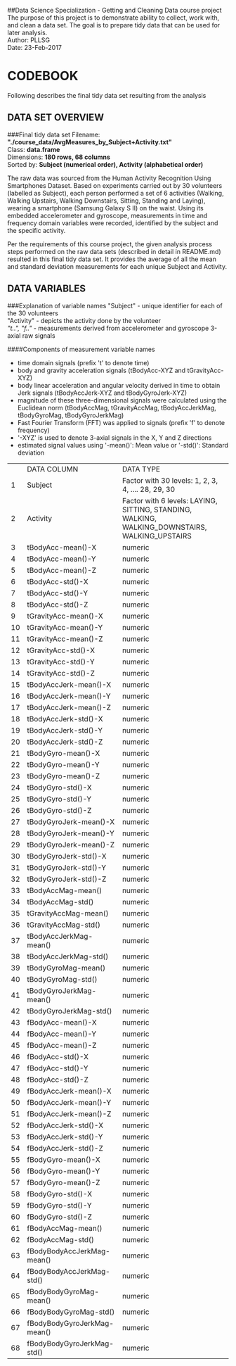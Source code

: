 ##Data Science Specialization - Getting and Cleaning Data course project
The purpose of this project is to demonstrate ability to collect, work with, and clean a data set. 
The goal is to prepare tidy data that can be used for later analysis.    
Author:  PLLSG    
Date: 23-Feb-2017


CODEBOOK
========
Following describes the final tidy data set resulting from the analysis


DATA SET OVERVIEW
-----------------
###Final tidy data set
Filename:    **"./course_data/AvgMeasures_by_Subject+Activity.txt"**    
Class:       **data.frame**    
Dimensions:  **180 rows, 68 columns**    
Sorted by:   **Subject (numerical order), Activity (alphabetical order)**

The raw data was sourced from the Human Activity Recognition Using Smartphones Dataset. Based on experiments carried out by 30 volunteers (labelled as Subject), each person performed a set of 6 activities (Walking, Walking Upstairs, Walking Downstairs, Sitting, Standing and Laying), wearing a smartphone (Samsung Galaxy S II) on the waist. Using its embedded accelerometer and gyroscope, measurements in time and frequency domain variables were recorded, identified by the subject and the specific activity. 

Per the requirements of this course project, the given analysis process steps performed on the raw data sets (described in detail in README.md) resulted in this final tidy data set. It provides the average of all the mean and standard deviation measurements for each unique Subject and Activity.


DATA VARIABLES
--------------
###Explanation of variable names
"Subject" - unique identifier for each of the 30 volunteers    
"Activity" - depicts the activity done by the volunteer    
*"t..", "f.."* - measurements derived from accelerometer and gyroscope 3-axial raw signals

####Components of measurement variable names
- time domain signals (prefix 't' to denote time)
- body and gravity acceleration signals (tBodyAcc-XYZ and tGravityAcc-XYZ)
- body linear acceleration and angular velocity derived in time to obtain Jerk signals (tBodyAccJerk-XYZ and tBodyGyroJerk-XYZ)
- magnitude of these three-dimensional signals were calculated using the Euclidean norm (tBodyAccMag, tGravityAccMag, tBodyAccJerkMag, tBodyGyroMag, tBodyGyroJerkMag)
- Fast Fourier Transform (FFT) was applied to signals (prefix 'f' to denote frequency)
- '-XYZ' is used to denote 3-axial signals in the X, Y and Z directions
- estimated signal values using '-mean()': Mean value or '-std()': Standard deviation


<table>
<tr><td>    </td><td>DATA COLUMN                     </td><td>DATA TYPE</td></tr>
<tr><td>1   </td><td>Subject                         </td><td>Factor with 30 levels: 1, 2, 3, 4, .... 28, 29, 30</td></tr>
<tr><td>2   </td><td>Activity                        </td><td>Factor with 6 levels: LAYING, SITTING, STANDING, WALKING, WALKING_DOWNSTAIRS, WALKING_UPSTAIRS</td></tr>
<tr><td>3   </td><td>tBodyAcc-mean()-X               </td><td>numeric</td></tr>
<tr><td>4   </td><td>tBodyAcc-mean()-Y               </td><td>numeric</td></tr>
<tr><td>5   </td><td>tBodyAcc-mean()-Z               </td><td>numeric</td></tr>
<tr><td>6   </td><td>tBodyAcc-std()-X                </td><td>numeric</td></tr>
<tr><td>7   </td><td>tBodyAcc-std()-Y                </td><td>numeric</td></tr>
<tr><td>8   </td><td>tBodyAcc-std()-Z                </td><td>numeric</td></tr>
<tr><td>9   </td><td>tGravityAcc-mean()-X            </td><td>numeric</td></tr>
<tr><td>10  </td><td>tGravityAcc-mean()-Y            </td><td>numeric</td></tr>
<tr><td>11  </td><td>tGravityAcc-mean()-Z            </td><td>numeric</td></tr>
<tr><td>12  </td><td>tGravityAcc-std()-X             </td><td>numeric</td></tr>
<tr><td>13  </td><td>tGravityAcc-std()-Y             </td><td>numeric</td></tr>
<tr><td>14  </td><td>tGravityAcc-std()-Z             </td><td>numeric</td></tr>
<tr><td>15  </td><td>tBodyAccJerk-mean()-X           </td><td>numeric</td></tr>
<tr><td>16  </td><td>tBodyAccJerk-mean()-Y           </td><td>numeric</td></tr>
<tr><td>17  </td><td>tBodyAccJerk-mean()-Z           </td><td>numeric</td></tr>
<tr><td>18  </td><td>tBodyAccJerk-std()-X            </td><td>numeric</td></tr>
<tr><td>19  </td><td>tBodyAccJerk-std()-Y            </td><td>numeric</td></tr>
<tr><td>20  </td><td>tBodyAccJerk-std()-Z            </td><td>numeric</td></tr>
<tr><td>21  </td><td>tBodyGyro-mean()-X              </td><td>numeric</td></tr>
<tr><td>22  </td><td>tBodyGyro-mean()-Y              </td><td>numeric</td></tr>
<tr><td>23  </td><td>tBodyGyro-mean()-Z              </td><td>numeric</td></tr>
<tr><td>24  </td><td>tBodyGyro-std()-X               </td><td>numeric</td></tr>
<tr><td>25  </td><td>tBodyGyro-std()-Y               </td><td>numeric</td></tr>
<tr><td>26  </td><td>tBodyGyro-std()-Z               </td><td>numeric</td></tr>
<tr><td>27  </td><td>tBodyGyroJerk-mean()-X          </td><td>numeric</td></tr>
<tr><td>28  </td><td>tBodyGyroJerk-mean()-Y          </td><td>numeric</td></tr>
<tr><td>29  </td><td>tBodyGyroJerk-mean()-Z          </td><td>numeric</td></tr>
<tr><td>30  </td><td>tBodyGyroJerk-std()-X           </td><td>numeric</td></tr>
<tr><td>31  </td><td>tBodyGyroJerk-std()-Y           </td><td>numeric</td></tr>
<tr><td>32  </td><td>tBodyGyroJerk-std()-Z           </td><td>numeric</td></tr>
<tr><td>33  </td><td>tBodyAccMag-mean()              </td><td>numeric</td></tr>
<tr><td>34  </td><td>tBodyAccMag-std()               </td><td>numeric</td></tr>
<tr><td>35  </td><td>tGravityAccMag-mean()           </td><td>numeric</td></tr>
<tr><td>36  </td><td>tGravityAccMag-std()            </td><td>numeric</td></tr>
<tr><td>37  </td><td>tBodyAccJerkMag-mean()          </td><td>numeric</td></tr>
<tr><td>38  </td><td>tBodyAccJerkMag-std()           </td><td>numeric</td></tr>
<tr><td>39  </td><td>tBodyGyroMag-mean()             </td><td>numeric</td></tr>
<tr><td>40  </td><td>tBodyGyroMag-std()              </td><td>numeric</td></tr>
<tr><td>41  </td><td>tBodyGyroJerkMag-mean()         </td><td>numeric</td></tr>
<tr><td>42  </td><td>tBodyGyroJerkMag-std()          </td><td>numeric</td></tr>
<tr><td>43  </td><td>fBodyAcc-mean()-X               </td><td>numeric</td></tr>
<tr><td>44  </td><td>fBodyAcc-mean()-Y               </td><td>numeric</td></tr>
<tr><td>45  </td><td>fBodyAcc-mean()-Z               </td><td>numeric</td></tr>
<tr><td>46  </td><td>fBodyAcc-std()-X                </td><td>numeric</td></tr>
<tr><td>47  </td><td>fBodyAcc-std()-Y                </td><td>numeric</td></tr>
<tr><td>48  </td><td>fBodyAcc-std()-Z                </td><td>numeric</td></tr>
<tr><td>49  </td><td>fBodyAccJerk-mean()-X           </td><td>numeric</td></tr>
<tr><td>50  </td><td>fBodyAccJerk-mean()-Y           </td><td>numeric</td></tr>
<tr><td>51  </td><td>fBodyAccJerk-mean()-Z           </td><td>numeric</td></tr>
<tr><td>52  </td><td>fBodyAccJerk-std()-X            </td><td>numeric</td></tr>
<tr><td>53  </td><td>fBodyAccJerk-std()-Y            </td><td>numeric</td></tr>
<tr><td>54  </td><td>fBodyAccJerk-std()-Z            </td><td>numeric</td></tr>
<tr><td>55  </td><td>fBodyGyro-mean()-X              </td><td>numeric</td></tr>
<tr><td>56  </td><td>fBodyGyro-mean()-Y              </td><td>numeric</td></tr>
<tr><td>57  </td><td>fBodyGyro-mean()-Z              </td><td>numeric</td></tr>
<tr><td>58  </td><td>fBodyGyro-std()-X               </td><td>numeric</td></tr>
<tr><td>59  </td><td>fBodyGyro-std()-Y               </td><td>numeric</td></tr>
<tr><td>60  </td><td>fBodyGyro-std()-Z               </td><td>numeric</td></tr>
<tr><td>61  </td><td>fBodyAccMag-mean()              </td><td>numeric</td></tr>
<tr><td>62  </td><td>fBodyAccMag-std()               </td><td>numeric</td></tr>
<tr><td>63  </td><td>fBodyBodyAccJerkMag-mean()      </td><td>numeric</td></tr>
<tr><td>64  </td><td>fBodyBodyAccJerkMag-std()       </td><td>numeric</td></tr>
<tr><td>65  </td><td>fBodyBodyGyroMag-mean()         </td><td>numeric</td></tr>
<tr><td>66  </td><td>fBodyBodyGyroMag-std()          </td><td>numeric</td></tr>
<tr><td>67  </td><td>fBodyBodyGyroJerkMag-mean()     </td><td>numeric</td></tr>
<tr><td>68  </td><td>fBodyBodyGyroJerkMag-std()      </td><td>numeric</td></tr>
</table>